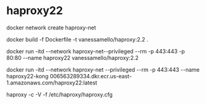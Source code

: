 # haproxy22

docker network create haproxy-net

docker build -f Dockerfile -t vanessamello/haproxy:2.2 .

docker run -itd --network haproxy-net--privileged --rm -p 443:443 -p 80:80 --name haproxy22 vanessamello/haproxy:2.2

docker run -itd --network haproxy-net --privileged --rm -p 443:443 --name haproxy22-kong 006563289334.dkr.ecr.us-east-1.amazonaws.com/haproxy22:latest


haproxy -c -V -f /etc/haproxy/haproxy.cfg

